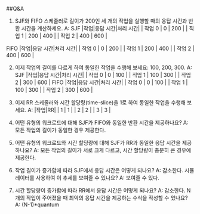 ##Q&A
1. SJF와 FIFO 스케줄러로 길이가 200인 세 개의 작업을 실행할 때의 응답 시간과 반환 시간을 계산하세요.
A:
SJF
|작업|응답 시간|처리 시간|
| 작업 0 | 0 | 200 |
| 직업 1 | 200 | 400 |
| 작업 2 | 400 | 600 |

FIFO
|작업|응답 시간|처리 시간|
| 작업 0 | 0 | 200 |
| 작업 1 | 200 | 400 |
| 작업 2 | 400 | 600 |


2. 이제 작업의 길이를 다르게 하여 동일한 작업을 수행해 보세요: 100, 200, 300.
A:
SJF
|작업|응답 시간|처리 시간|
| 작업 0 | 0 | 100 |
| 직업 1 | 100 | 300 |
| 작업 2 | 300 | 600 |
FIFO
|작업|응답 시간|처리 시간|
| 작업 0 | 0 | 100 |
| 작업 1 | 100 | 300 |
| 작업 2 | 300 | 600 |

3. 이제 RR 스케줄러와 시간 할당량(time-slice)을 1로 하여 동일한 작업을 수행해 보세요.
A: |작업|RR|
   | 1 | 1 |
   | 2 | 2 |
   | 3 | 3 |

4. 어떤 유형의 워크로드에 대해 SJF가 FIFO와 동일한 반환 시간을 제공하나요?
A: 모든 작업의 길이가 동일한 경우 제공한다.

5. 어떤 유형의 워크로드와 시간 할당량에 대해 SJF가 RR과 동일한 응답 시간을 제공하나요?
A: 모든 작업의 길이가 서로 크게 다르고, 시간 할당량이 충분히 큰 경우에 제공한다.

6. 작업 길이가 증가함에 따라 SJF에서 응답 시간은 어떻게 되나요? 
A: 감소한다.
시뮬레이터를 사용하여 이 추세를 보여줄 수 있나요?
A: 보여줄 수 있다.

7. 시간 할당량이 증가함에 따라 RR에서 응답 시간은 어떻게 되나요? 
A: 감소한다.
N개의 작업이 주어졌을 때 최악의 응답 시간을 제공하는 수식을 작성할 수 있나요?
A: (N-1)*quantum
